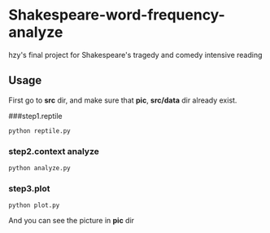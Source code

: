 # Shakespeare-word-frequency-analyze

hzy's final project for Shakespeare's tragedy and comedy intensive reading



## Usage
First go to **src** dir, and make sure that **pic**, **src/data** dir already exist.



###step1.reptile

```[python]
python reptile.py
```

### step2.context analyze

```[python]
python analyze.py
```

### step3.plot

```[python]
python plot.py
```

And you can see the picture in **pic** dir
